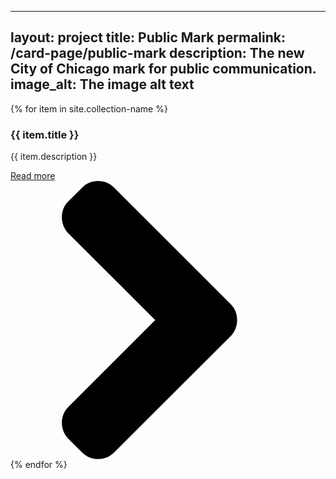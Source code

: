 ---
  layout: project
  title: Public Mark
  permalink: /card-page/public-mark
  description: The new City of Chicago mark for public communication.
  image_alt: The image alt text
  ---
<div class="card-deck">
  {% for item in site.collection-name %}
    <div class="card">
      <div class="card-body">
        <h3 class="card-title">{{ item.title }}</h3>
        <p class="card-text">{{ item.description }}</p>
      </div>
      <div class="card-footer">
        <a href="{{ site.baseurl }}{{ item.url }}" class="card-read-more-link">Read more <svg xmlns="http://www.w3.org/2000/svg" width="444.819" height="444.819" viewBox="0 0 444.819 444.819"><path d="M352.025 196.712L165.885 10.848C159.028 3.615 150.468 0 140.185 0s-18.84 3.62-25.696 10.848l-21.7 21.416c-7.045 7.043-10.567 15.604-10.567 25.692 0 9.897 3.52 18.56 10.566 25.98L231.544 222.41 92.785 361.168c-7.04 7.043-10.563 15.604-10.563 25.693 0 9.9 3.52 18.566 10.564 25.98l21.7 21.417c7.043 7.043 15.612 10.564 25.697 10.564 10.09 0 18.656-3.52 25.697-10.564L352.025 248.39c7.046-7.423 10.57-16.084 10.57-25.98.002-10.09-3.524-18.655-10.57-25.698z"/></svg></a>
      </div>
    </div>
  {% endfor %}
</div>
